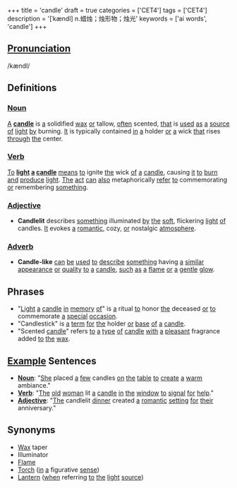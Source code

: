 +++
title = 'candle'
draft = true
categories = ['CET4']
tags = ['CET4']
description = '[ˈkændl] n.蜡烛；烛形物；烛光'
keywords = ['ai words', 'candle']
+++

## [Pronunciation](/post/pronunciation/)
/kændl/

## Definitions
### [Noun](/post/noun/)
[A](/post/a/) **[candle](/post/candle/)** is [a](/post/a/) solidified [wax](/post/wax/) [or](/post/or/) tallow, [often](/post/often/) scented, [that](/post/that/) is [used](/post/used/) [as](/post/as/) [a](/post/a/) [source](/post/source/) [of](/post/of/) [light](/post/light/) [by](/post/by/) burning. [It](/post/it/) is typically contained [in](/post/in/) [a](/post/a/) holder [or](/post/or/) [a](/post/a/) wick [that](/post/that/) rises [through](/post/through/) [the](/post/the/) center.

### [Verb](/post/verb/)
[To](/post/to/) **[light](/post/light/) [a](/post/a/) [candle](/post/candle/)** [means](/post/means/) [to](/post/to/) ignite [the](/post/the/) wick [of](/post/of/) [a](/post/a/) [candle](/post/candle/), causing [it](/post/it/) [to](/post/to/) [burn](/post/burn/) [and](/post/and/) [produce](/post/produce/) [light](/post/light/). [The](/post/the/) [act](/post/act/) [can](/post/can/) [also](/post/also/) metaphorically [refer](/post/refer/) [to](/post/to/) commemorating [or](/post/or/) remembering [something](/post/something/).

### [Adjective](/post/adjective/)
- **Candlelit** describes [something](/post/something/) illuminated [by](/post/by/) [the](/post/the/) [soft](/post/soft/), flickering [light](/post/light/) [of](/post/of/) candles. [It](/post/it/) evokes [a](/post/a/) [romantic](/post/romantic/), cozy, [or](/post/or/) nostalgic [atmosphere](/post/atmosphere/).

### [Adverb](/post/adverb/)
- **Candle-like** [can](/post/can/) [be](/post/be/) [used](/post/used/) [to](/post/to/) [describe](/post/describe/) [something](/post/something/) having [a](/post/a/) [similar](/post/similar/) [appearance](/post/appearance/) [or](/post/or/) [quality](/post/quality/) [to](/post/to/) [a](/post/a/) [candle](/post/candle/), [such](/post/such/) [as](/post/as/) [a](/post/a/) [flame](/post/flame/) [or](/post/or/) [a](/post/a/) [gentle](/post/gentle/) [glow](/post/glow/).

## Phrases
- "[Light](/post/light/) [a](/post/a/) [candle](/post/candle/) [in](/post/in/) [memory](/post/memory/) [of](/post/of/)" is [a](/post/a/) ritual [to](/post/to/) honor [the](/post/the/) deceased [or](/post/or/) [to](/post/to/) commemorate [a](/post/a/) [special](/post/special/) [occasion](/post/occasion/).
- "Candlestick" is [a](/post/a/) [term](/post/term/) [for](/post/for/) [the](/post/the/) holder [or](/post/or/) [base](/post/base/) [of](/post/of/) [a](/post/a/) [candle](/post/candle/).
- "Scented [candle](/post/candle/)" refers [to](/post/to/) [a](/post/a/) [type](/post/type/) [of](/post/of/) [candle](/post/candle/) [with](/post/with/) [a](/post/a/) [pleasant](/post/pleasant/) fragrance added [to](/post/to/) [the](/post/the/) [wax](/post/wax/).

## [Example](/post/example/) Sentences
- **[Noun](/post/noun/)**: "[She](/post/she/) placed [a](/post/a/) [few](/post/few/) candles [on](/post/on/) [the](/post/the/) [table](/post/table/) [to](/post/to/) [create](/post/create/) [a](/post/a/) [warm](/post/warm/) ambiance."
- **[Verb](/post/verb/)**: "[The](/post/the/) [old](/post/old/) [woman](/post/woman/) lit [a](/post/a/) [candle](/post/candle/) [in](/post/in/) [the](/post/the/) [window](/post/window/) [to](/post/to/) [signal](/post/signal/) [for](/post/for/) [help](/post/help/)."
- **[Adjective](/post/adjective/)**: "[The](/post/the/) candlelit [dinner](/post/dinner/) created [a](/post/a/) [romantic](/post/romantic/) [setting](/post/setting/) [for](/post/for/) [their](/post/their/) anniversary."

## Synonyms
- [Wax](/post/wax/) taper
- Illuminator
- [Flame](/post/flame/)
- [Torch](/post/torch/) ([in](/post/in/) [a](/post/a/) figurative [sense](/post/sense/))
- [Lantern](/post/lantern/) ([when](/post/when/) referring [to](/post/to/) [the](/post/the/) [light](/post/light/) [source](/post/source/))
